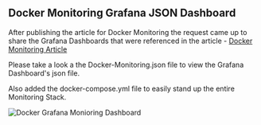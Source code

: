 ## Docker Monitoring Grafana JSON Dashboard

After publishing the article for Docker Monitoring the request came up to share the Grafana Dashboards that were referenced in the article - [Docker Monitoring Article](https://www.brianchristner.io/how-to-setup-docker-monitoring/)

Please take a look a the Docker-Monitoring.json file to view the Grafana Dashboard's json file.

Also added the docker-compose.yml file to easily stand up the entire Monitoring Stack.

![Docker Grafana Monioring Dashboard](https://raw.githubusercontent.com/vegasbrianc/docker-monitoring/master/Docker_Monitoring.png)


